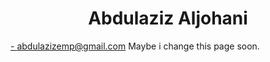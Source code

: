 # <h1 align='center'>Abdulaziz Aljohani</h1>
<a href="milto:abdulazizemp@gmail.com" target="_BLANK">- abdulazizemp@gmail.com</a>
<span>Maybe i change this page soon.</span>
